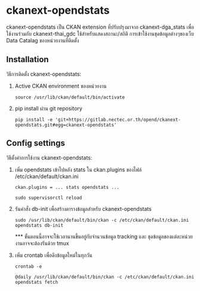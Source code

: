 # ckanext-opendstats

ckanext-opendstats เป็น CKAN extension ที่ปรับปรุงมาจาก ckanext-dga_stats เพื่อใช้งานร่วมกับ ckanext-thai_gdc ใช้สำหรับแสดงสถานะ/สถิติ การเข้าใช้งานชุดข้อมูลต่างๆของเว็บ Data Catalag ของหน่วยงานที่ติดตั้ง

## Installation

วิธีการติดตั้ง ckanext-opendstats:
1. Active CKAN environment ของหน่วยงาน
    ```
    source /usr/lib/ckan/default/bin/activate
    ```
2. pip install ผ่าน git repository
    ```
    pip install -e 'git+https://gitlab.nectec.or.th/opend/ckanext-opendstats.git#egg=ckanext-opendstats'
    ```

## Config settings

วิธีตั้งค่าการใช้งาน ckanext-opendstats:
1. เพิ่ม opendstats เข้าไปหลัง stats ใน ckan.plugins ของไฟล์ /etc/ckan/default/ckan.ini 
    ```
    ckan.plugins = ... stats opendstats ...
    ```
    ```
    sudo supervisorctl reload
    ```

2. รันคำสั่ง db-init เพื่อสร้างตารางข้อมูลสำหรับ ckanext-opendstats
    ```
    sudo /usr/lib/ckan/default/bin/ckan -c /etc/ckan/default/ckan.ini opendstats db-init
    ```
    *** ขั้นตอนนี้อาจจะใช้เวลานานขึ้นอยู่กับจำนวนข้อมูล tracking และ ชุดข้อมูลของแต่ละหน่วยงานอาจจะต้องรันด้วย tmux

3. เพิ่ม crontab เพื่อดึงข้อมูลใหม่ในทุกวัน
    ```
    crontab -e
    ```
    ```
    @daily /usr/lib/ckan/default/bin/ckan -c /etc/ckan/default/ckan.ini opendstats fetch
    ```
